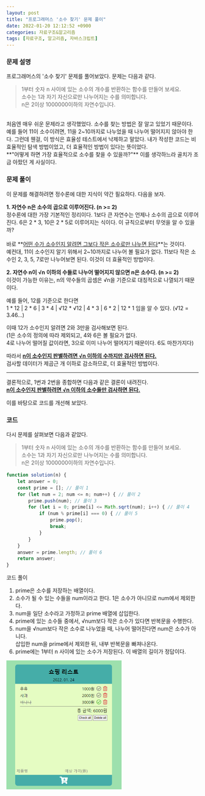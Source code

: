 ```yaml
---
layout: post
title: "프로그래머스 '소수 찾기' 문제 풀이"
date: 2022-01-20 12:12:52 +0900
categories: 자료구조&알고리즘
tags: [자료구조, 알고리즘, 자바스크립트]
---
```


### 문제 설명

프로그래머스의 '소수 찾기' 문제를 풀어보았다. 문제는 다음과 같다.

> 1부터 숫자 n 사이에 있는 소수의 개수를 반환하는 함수를 만들어 보세요.  
> 소수는 1과 자기 자신으로만 나누어지는 수를 의미합니다.  
> n은 2이상 1000000이하의 자연수입니다.  

<br>
처음엔 매우 쉬운 문제라고 생각했었다. 소수를 찾는 방법은 잘 알고 있었기 때문이다. 예를 들어 11이 소수이려면, 11을 2~10까지로 나누었을 때 나누어 떨어지지 않아야 한다. 그런데 웬걸, 이 방식은 효율성 테스트에서 낙제하고 말았다. 내가 작성한 코드는 비효율적인 탐색 방법이었고, 더 효율적인 방법이 있다는 뜻이었다.  

<br>
**"어떻게 하면 가장 효율적으로 소수를 찾을 수 있을까?"**  
이를 생각하느라 골치가 조금 아팠던 게 사실이다.  

### 문제 풀이
이 문제를 해결하려면 정수론에 대한 지식이 약간 필요하다. 다음을 보자.

**1. 자연수 n은 소수의 곱으로 이루어진다. (n >= 2)**  
  정수론에 대한 가장 기본적인 정리이다. 1보다 큰 자연수는 언제나 소수의 곱으로 이루어진다. 6은 2 * 3, 10은 2 * 5로 이루어지는 식이다. 이 규칙으로부터 무엇을 알 수 있을까?  
  <br>
  바로 **<u>어떤 수가 소수인지 알려면 그보다 작은 소수로만 나누면 된다</u>**는 것이다.  
  예컨대, 11이 소수인지 알기 위해서 2~10까지로 나누어 볼 필요가 없다. 11보다 작은 소수인 2, 3, 5, 7로만 나누어보면 된다. 이것이 더 효율적인 방법이다.

**2. 자연수 n이 √n 이하의 수들로 나누어 떨어지지 않으면 n은 소수다. (n >= 2)**  
  이것이 가능한 이유는, n의 약수들의 곱셈은 √n을 기준으로 대칭적으로 나열되기 때문이다.  

  예를 들어, 12를 기준으로 한다면  
  1 * 12 | 2 * 6 | 3 * 4 | √12 * √12 | 4 * 3 | 6 * 2 | 12 * 1 임을 알 수 있다. (√12 = 3.46...)  

  이때 12가 소수인지 알려면 2와 3만을 검사해보면 된다.  
  (1은 소수의 정의에 따라 제외되고, 4와 6은 볼 필요가 없다.  
   4로 나누어 떨어질 값이라면, 3으로 이미 나누어 떨어지기 때문이다. 6도 마찬가지다)  

  따라서 **<u>n이 소수인지 판별하려면 √n 이하의 수까지만 검사하면 된다.</u>**  
  검사할 데이터가 제곱근 개 이하로 감소하므로, 더 효율적인 방법이다.  

--------------------------------------------------------------------------------  

  결론적으로, 1번과 2번을 종합하면 다음과 같은 결론이 내려진다.  
  **<u>n이 소수인지 판별하려면 √n 이하의 소수들만 검사하면 된다.</u>**  

  이를 바탕으로 코드를 개선해 보았다.  

### 코드
다시 문제를 살펴보면 다음과 같았다.
> 1부터 숫자 n 사이에 있는 소수의 개수를 반환하는 함수를 만들어 보세요.  
> 소수는 1과 자기 자신으로만 나누어지는 수를 의미합니다.  
> n은 2이상 1000000이하의 자연수입니다.  

```javascript
function solution(n) {
    let answer = 0;
    const prime = []; // 풀이 1
    for (let num = 2; num <= n; num++) { // 풀이 2
        prime.push(num); // 풀이 3
        for (let i = 0; prime[i] <= Math.sqrt(num); i++) { // 풀이 4
            if (num % prime[i] === 0) { // 풀이 5
                prime.pop();
                break;
            }
        }
    }
    answer = prime.length; // 풀이 6
    return answer;
}
```
코드 풀이  
1. prime은 소수를 저장하는 배열이다.  
2. 소수가 될 수 있는 수들을 num이라고 한다. 1은 소수가 아니므로 num에서 제외한다.  
3. num을 일단 소수라고 가정하고 prime 배열에 삽입한다.  
4. prime에 있는 소수들 중에서, √num보다 작은 소수가 있다면 반복문을 수행한다.  
5. num을 √num보다 작은 소수로 나누었을 때, 나누어 떨어진다면 num은 소수가 아니다.  
   삽입한 num을 prime에서 제외한 뒤, 내부 반복문을 빠져나온다.  
6. prime에는 1부터 n 사이에 있는 소수가 저장된다. 이 배열의 길이가 정답이다.  

<img src="https://github.com/gitul0515/gitul0515.github.io/blob/main/_posts/image/22_0112_2.png?raw=true" alt="쇼핑리스트 화면" width="60%" style="margin-left: 0;">




